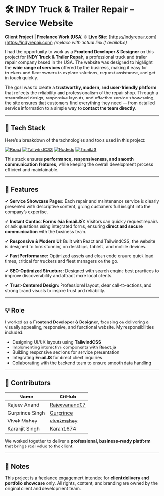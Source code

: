 

# 🛠️ INDY Truck & Trailer Repair – Service Website

**Client Project | Freelance Work (USA)**
🌐 **Live Site:** [https://indyrepair.com](https://indyrepair.com) *(replace with actual link if available)*

I had the opportunity to work as a **Frontend Developer & Designer** on this project for **INDY Truck & Trailer Repair**, a professional truck and trailer repair company based in the USA. The website was designed to highlight the **wide range of services** offered by the business, making it easy for truckers and fleet owners to explore solutions, request assistance, and get in touch quickly.

The goal was to create a **trustworthy, modern, and user-friendly platform** that reflects the reliability and professionalism of the repair shop. Through a streamlined design, responsive layouts, and effective service showcasing, the site ensures that customers find everything they need — from detailed service information to a simple way to **contact the team directly**.

---

## 🔧 Tech Stack

Here’s a breakdown of the technologies and tools used in this project:

[![React](https://img.shields.io/badge/React-61DAFB?style=for-the-badge\&logo=react\&logoColor=black)](https://reactjs.org/)
[![TailwindCSS](https://img.shields.io/badge/TailwindCSS-38B2AC?style=for-the-badge\&logo=tailwind-css\&logoColor=white)](https://tailwindcss.com/)
[![Node.js](https://img.shields.io/badge/Node.js-339933?style=for-the-badge\&logo=nodedotjs\&logoColor=white)](https://nodejs.org/)
[![EmailJS](https://img.shields.io/badge/EmailJS-2F80ED?style=for-the-badge\&logo=emaildotjs\&logoColor=white)](https://www.emailjs.com/)

This stack ensures **performance, responsiveness, and smooth communication features**, while keeping the overall development process efficient and maintainable.

---

## 🚚 Features

✔ **Service Showcase Pages:**
Each repair and maintenance service is clearly presented with descriptive content, giving customers full insight into the company’s expertise.

✔ **Instant Contact Forms (via EmailJS):**
Visitors can quickly request repairs or ask questions using integrated forms, ensuring **direct and secure communication** with the business team.

✔ **Responsive & Modern UI:**
Built with React and TailwindCSS, the website is designed to look stunning on desktops, tablets, and mobile devices.

✔ **Fast Performance:**
Optimized assets and clean code ensure quick load times, critical for truckers and fleet managers on the go.

✔ **SEO-Optimized Structure:**
Designed with search engine best practices to improve discoverability and attract more local clients.

✔ **Trust-Centered Design:**
Professional layout, clear call-to-actions, and strong brand visuals to inspire trust and reliability.

---

## 💡 Role

I worked as a **Frontend Developer & Designer**, focusing on delivering a visually appealing, responsive, and functional website. My responsibilities included:

* Designing UI/UX layouts using **TailwindCSS**
* Implementing interactive components with **React.js**
* Building responsive sections for service presentation
* Integrating **EmailJS** for direct client inquiries
* Collaborating with the backend team to ensure smooth data handling

---

## 👥 Contributors

| Name            | GitHub                                            |
| --------------- | ------------------------------------------------- |
| Rajeev Anand    | [Rajeevanand07](https://github.com/Rajeevanand07) |
| Gurprince Singh | [Gurprince](https://github.com/Gurprince)         |
| Vivek Mahey     | [vivekmahey](https://github.com/vivekmahey)       |
| Karanjit Singh  | [Karan1674](https://github.com/Karan1674)         |

We worked together to deliver a **professional, business-ready platform** that brings real value to the client.

---

## 📌 Notes

This project is a freelance engagement intended for **client delivery and portfolio showcase** only. All rights, content, and branding are owned by the original client and development team.

